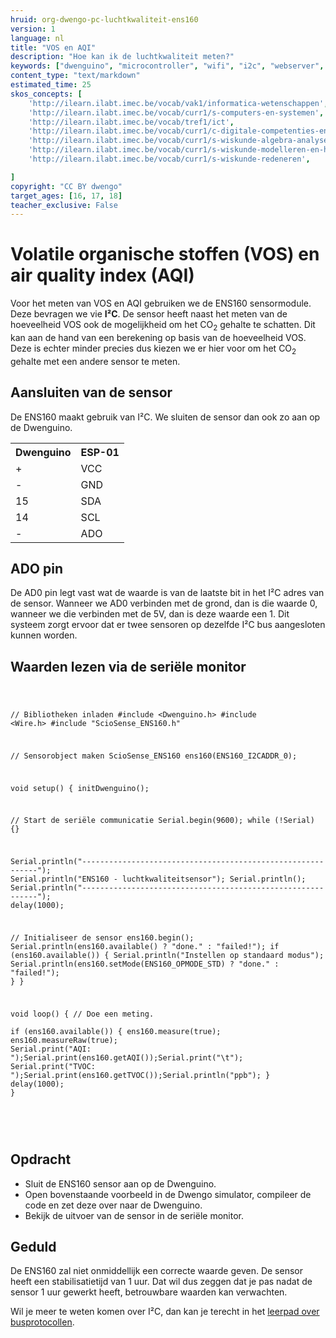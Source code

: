 ```yaml
---
hruid: org-dwengo-pc-luchtkwaliteit-ens160
version: 1
language: nl
title: "VOS en AQI"
description: "Hoe kan ik de luchtkwaliteit meten?"
keywords: ["dwenguino", "microcontroller", "wifi", "i2c", "webserver", "internet", "co2", "luchtkwaliteit"]
content_type: "text/markdown"
estimated_time: 25
skos_concepts: [
    'http://ilearn.ilabt.imec.be/vocab/vak1/informatica-wetenschappen', 
    'http://ilearn.ilabt.imec.be/vocab/curr1/s-computers-en-systemen',
    'http://ilearn.ilabt.imec.be/vocab/tref1/ict',
    'http://ilearn.ilabt.imec.be/vocab/curr1/c-digitale-competenties-en-mediawijsheid',
    'http://ilearn.ilabt.imec.be/vocab/curr1/s-wiskunde-algebra-analyse',
    'http://ilearn.ilabt.imec.be/vocab/curr1/s-wiskunde-modelleren-en-heuristiek',
    'http://ilearn.ilabt.imec.be/vocab/curr1/s-wiskunde-redeneren',

]
copyright: "CC BY dwengo"
target_ages: [16, 17, 18]
teacher_exclusive: False
---
```


# Volatile organische stoffen (VOS) en air quality index (AQI)

Voor het meten van VOS en AQI gebruiken we de ENS160 sensormodule. Deze bevragen we vie **I²C**. De sensor heeft naast het meten van de hoeveelheid VOS ook de mogelijkheid om het CO<sub>2</sub> gehalte te schatten. Dit kan aan de hand van een berekening op basis van de hoeveelheid VOS. Deze is echter minder precies dus kiezen we er hier voor om het CO<sub>2</sub> gehalte met een andere sensor te meten.

## Aansluiten van de sensor
 
De ENS160 maakt gebruik van I²C. We sluiten de sensor dan ook zo aan op de Dwenguino.

<table>
    <tr>
        <th>Dwenguino</th>
        <th>ESP-01</th>
    </tr>
    <tr>
        <td>+</td>
        <td>VCC</td>
    </tr>
    <tr>
        <td>-</td>
        <td>GND</td>
    </tr>
    <tr>
        <td>15</td>
        <td>SDA</td>
    </tr>
    <tr>
        <td>14</td>
        <td>SCL</td>
    </tr>
    <tr>
        <td>-</td>
        <td>ADO</td>
    </tr>
</table>

<div class="dwengo-content important">
<h2 class="title">ADO pin</h2>
<div class="content">
De AD0 pin legt vast wat de waarde is van de laatste bit in het I²C adres van de sensor. Wanneer we AD0 verbinden met de grond, dan is die waarde 0, wanneer we die verbinden met de 5V, dan is deze waarde een 1. Dit systeem zorgt ervoor dat er twee sensoren op dezelfde I²C bus aangesloten kunnen worden.
</div>
</div>

## Waarden lezen via de seriële monitor


<div class="dwengo-content dwengo-code-simulator">
    <pre>
<code class="language-cpp" data-filename="luchtkwaliteit_serieel.cpp">

// Bibliotheken inladen
#include <Dwenguino.h>
#include <Wire.h>
#include "ScioSense_ENS160.h"

// Sensorobject maken
ScioSense_ENS160 ens160(ENS160_I2CADDR_0);

void setup() {
  initDwenguino();

  // Start de seriële communicatie
  Serial.begin(9600);
  while (!Serial) {}

  Serial.println("------------------------------------------------------------");
  Serial.println("ENS160 - luchtkwaliteitsensor");
  Serial.println();
  Serial.println("------------------------------------------------------------");
  delay(1000);

  // Initialiseer de sensor
  ens160.begin();
  Serial.println(ens160.available() ? "done." : "failed!");
  if (ens160.available()) {
    Serial.println("Instellen op standaard modus");
    Serial.println(ens160.setMode(ENS160_OPMODE_STD) ? "done." : "failed!");
  }
}

void loop() {
  // Doe een meting.  
  if (ens160.available()) {
    ens160.measure(true);
    ens160.measureRaw(true);
    Serial.print("AQI: ");Serial.print(ens160.getAQI());Serial.print("\t");
    Serial.print("TVOC: ");Serial.print(ens160.getTVOC());Serial.println("ppb");
  }
  delay(1000);
}

</code>
    </pre>
</div>


<div class="dwengo-content assignment">
<h2 class="title">Opdracht</h2>
<div class="content">
  <ul>
    <li>Sluit de ENS160 sensor aan op de Dwenguino.</li>
    <li>Open bovenstaande voorbeeld in de Dwengo simulator, compileer de code en zet deze over naar de Dwenguino.</li>
    <li>Bekijk de uitvoer van de sensor in de seriële monitor.</li>
  </ul>
</div>
</div>

<div class="dwengo-content important">
<h2 class="title">Geduld</h2>
<div class="content">
De ENS160 zal niet onmiddellijk een correcte waarde geven. De sensor heeft een stabilisatietijd van 1 uur. Dat wil dus zeggen dat je pas nadat de sensor 1 uur gewerkt heeft, betrouwbare waarden kan verwachten.
</div>
</div>


Wil je meer te weten komen over I²C, dan kan je terecht in het [leerpad over busprotocollen](https://staging.dwengo.org/learning-path.html?hruid=pc_leerlijn_bus_protocollen&language=nl&te=true&source_page=%2Fphysical_computing%2F&source_title=%20Physical%20computing#org-dwengo-pc-bus-protocollen-introductie-i2c;nl;1).